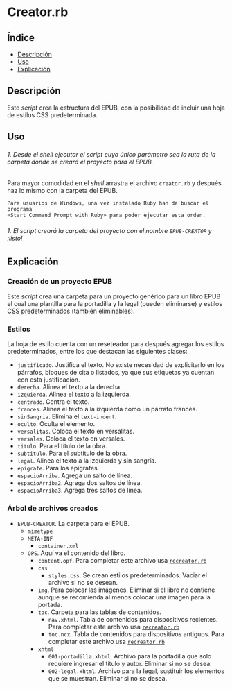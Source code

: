 # Creator.rb

## Índice

* [Descripción](#descripción)
* [Uso](#uso)
* [Explicación](#explicación)

## Descripción

Este *script* crea la estructura del EPUB, con la posibilidad de incluir una hoja de estilos CSS
predeterminada.

## Uso

###### 1. Desde el *shell* ejecutar el *script* cuyo único parámetro sea la ruta de la carpeta donde se creará el proyecto para el EPUB.

Para mayor comodidad en el *shell* arrastra el archivo `creator.rb` y después
haz lo mismo con la carpeta del EPUB.

    Para usuarios de Windows, una vez instalado Ruby han de buscar el programa
    «Start Command Prompt with Ruby» para poder ejecutar esta orden.

###### 1. El *script* creará la carpeta del proyecto con el nombre `EPUB-CREATOR` y ¡listo!

## Explicación

### Creación de un proyecto EPUB

Este *script* crea una carpeta para un proyecto genérico para un libro EPUB el cual una plantilla
para la portadilla y la legal (pueden eliminarse) y estilos CSS predeterminados (también eliminables).

### Estilos

La hoja de estilo cuenta con un reseteador para después agregar los estilos predeterminados, entre los que destacan las siguientes clases:

* `justificado`. Justifica el texto. No existe necesidad de explicitarlo en los párrafos, bloques de cita o listados, ya que sus etiquetas ya cuentan con esta justificación.
* `derecha`. Alinea el texto a la derecha.
* `izquierda`. Alinea el texto a la izquierda.
* `centrado`. Centra el texto.
* `frances`. Alinea el texto a la izquierda como un párrafo francés.
* `sinSangria`. Elimina el `text-indent`.
* `oculto`. Oculta el elemento.
* `versalitas`. Coloca el texto en versalitas.
* `versales`. Coloca el texto en versales.
* `titulo`. Para el título de la obra.
* `subtitulo`. Para el subtítulo de la obra.
* `legal`. Alinea el texto a la izquierda y sin sangría.
* `epigrafe`. Para los epígrafes.
* `espacioArriba`. Agrega un salto de línea.
* `espacioArriba2`. Agrega dos saltos de línea.
* `espacioArriba3`. Agrega tres saltos de línea.

### Árbol de archivos creados

* `EPUB-CREATOR`. La carpeta para el EPUB.
  * `mimetype`
  * `META-INF`
    * `container.xml`
  * `OPS`. Aquí va el contenido del libro.
    * `content.opf`. Para completar este archivo usa [`recreator.rb`](https://github.com/ColectivoPerroTriste/Herramientas/tree/master/EPUB/5%20-%20Recreador)
    * `css`
      * `styles.css`. Se crean estilos predeterminados. Vaciar el archivo si no se desean.
    * `img`. Para colocar las imágenes. Eliminar si el libro no contiene aunque se recomienda al menos colocar una imagen para la portada.
    * `toc`. Carpeta para las tablas de contenidos.
      * `nav.xhtml`. Tabla de contenidos para dispositivos recientes. Para completar este archivo usa [`recreator.rb`](https://github.com/ColectivoPerroTriste/Herramientas/tree/master/EPUB/5%20-%20Recreador)
      * `toc.ncx`. Tabla de contenidos para dispositivos antiguos. Para completar este archivo usa [`recreator.rb`](https://github.com/ColectivoPerroTriste/Herramientas/tree/master/EPUB/5%20-%20Recreador)
    * `xhtml`
      * `001-portadilla.xhtml`. Archivo para la portadilla que solo requiere ingresar el título y autor. Eliminar si no se desea.
      * `002-legal.xhtml`. Archivo para la legal, sustituir los elementos que se muestran. Eliminar si no se desea.
